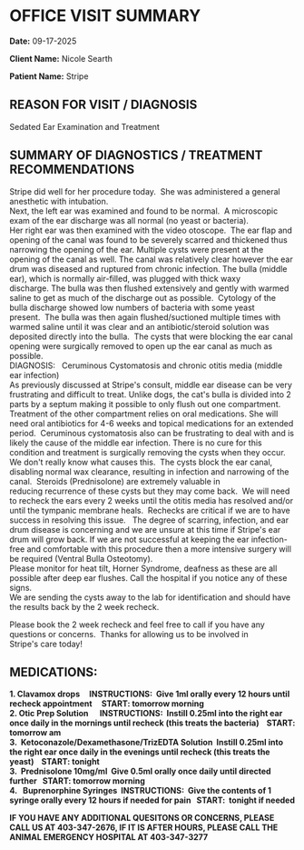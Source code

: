 # **OFFICE VISIT SUMMARY**

**Date:** 09-17-2025

**Client Name:** Nicole Searth         

**Patient Name:** Stripe

## **REASON FOR VISIT / DIAGNOSIS**

Sedated Ear Examination and Treatment

## **SUMMARY OF DIAGNOSTICS / TREATMENT RECOMMENDATIONS**

Stripe did well for her procedure today.  She was administered a general anesthetic with intubation.   
Next, the left ear was examined and found to be normal.  A microscopic exam of the ear discharge was all normal (no yeast or bacteria).  
Her right ear was then examined with the video otoscope.  The ear flap and opening of the canal was found to be severely scarred and thickened thus narrowing the opening of the ear. Multiple cysts were present at the opening of the canal as well. The canal was relatively clear however the ear drum was diseased and ruptured from chronic infection. The bulla (middle ear), which is normally air-filled, was plugged with thick waxy discharge. The bulla was then flushed extensively and gently with warmed saline to get as much of the discharge out as possible.  Cytology of the bulla discharge showed low numbers of bacteria with some yeast present.  The bulla was then again flushed/suctioned multiple times with warmed saline until it was clear and an antibiotic/steroid solution was deposited directly into the bulla.  The cysts that were blocking the ear canal opening were surgically removed to open up the ear canal as much as possible.  
DIAGNOSIS:   Ceruminous Cystomatosis and chronic otitis media (middle ear infection)  
As previously discussed at Stripe's consult, middle ear disease can be very frustrating and difficult to treat. Unlike dogs, the cat's bulla is divided into 2 parts by a septum making it possible to only flush out one compartment. Treatment of the other compartment relies on oral medications. She will need oral antibiotics for 4-6 weeks and topical medications for an extended period.  Ceruminous cystomatosis also can be frustrating to deal with and is likely the cause of the middle ear infection. There is no cure for this condition and treatment is surgically removing the cysts when they occur. We don't really know what causes this.  The cysts block the ear canal, disabling normal wax clearance, resulting in infection and narrowing of the canal.  Steroids (Prednisolone) are extremely valuable in reducing recurrence of these cysts but they may come back.  We will need to recheck the ears every 2 weeks until the otitis media has resolved and/or until the tympanic membrane heals.  Rechecks are critical if we are to have success in resolving this issue.   The degree of scarring, infection, and ear drum disease is concerning and we are unsure at this time if Stripe's ear drum will grow back. If we are not successful at keeping the ear infection-free and comfortable with this procedure then a more intensive surgery will be required (Ventral Bulla Osteotomy).  
Please monitor for heat tilt, Horner Syndrome, deafness as these are all possible after deep ear flushes. Call the hospital if you notice any of these signs.  
We are sending the cysts away to the lab for identification and should have the results back by the 2 week recheck.  
  
Please book the 2 week recheck and feel free to call if you have any questions or concerns.  Thanks for allowing us to be involved in Stripe's care today!

###   

## **MEDICATIONS:**  
**1. Clavamox drops     INSTRUCTIONS:  Give 1ml orally every 12 hours until recheck appointment     START: tomorrow morning  
2. Otic Prep Solution      INSTRUCTIONS:  Instill 0.25ml into the right ear once daily in the mornings until recheck (this treats the bacteria)    START: tomorrow am  
3.  Ketoconazole/Dexamethasone/TrizEDTA Solution  Instill 0.25ml into the right ear once daily in the evenings until recheck (this treats the yeast)    START: tonight  
3.  Prednisolone 10mg/ml  Give 0.5ml orally once daily until directed further   START: tomorrow morning   
4.   Buprenorphine Syringes  INSTRUCTIONS:  Give the contents of 1 syringe orally every 12 hours if needed for pain   START:  tonight if needed**

  

  

  
  
**IF YOU HAVE ANY ADDITIONAL QUESITONS OR CONCERNS, PLEASE CALL US AT 403-347-2676, IF IT IS AFTER HOURS, PLEASE CALL THE ANIMAL EMERGENCY HOSPITAL AT 403-347-3277**